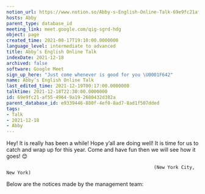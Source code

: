 ```yaml
---
notion_url: https://www.notion.so/Abby-s-English-Online-Talk-69e9fc21af5549649a192680432d382a
hosts: Abby
parent_type: database_id
meeting_link: meet.google.com/qig-sgrd-hdg
object: page
created_time: 2021-08-17T19:10:00.0000000
language_level: intermediate to advanced
title: Abby’s English Online Talk
indexDate: 2021-12-18
archived: false
software: Google Meet
sign_up_here: "Just come whenever is good for you \U0001F642"
name: Abby’s English Online Talk
last_edited_time: 2021-12-19T00:17:00.0000000
talktime: 2021-12-18T22:30:00.0000000
id: 69e9fc21-af55-4964-9a19-2680432d382a
parent_database_id: e9339446-880f-4ef0-8ad7-8ad1f507dded
tags:
- Talk
- 2021-12-18
- Abby
---
```


Hey! It is really has been a while! Hope y’all are doing well! It is time for us to catch and wrap up for this year. Come and have fun then we will see how it goes! 😊



                                                          (New York City, New York)



Below are the notices made by the management team:


